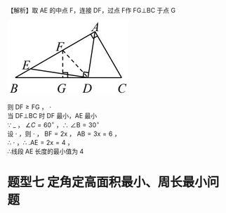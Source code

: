 【解析】取 AE 的中点 F，连接 DF，过点 F作 FG⊥BC 于点 G

![](<../../qs_image_DB/专题2-3_八种隐圆类最值问题，圆来如此简单（解析版）/6b575c816ace9a7c1c6bf6d38c5ff262a424750a283cc2fd33d79c2bcb32b65f.jpg>)

则 $\mathrm { D F } \geqslant \mathrm { F G }$ ， $\cdot$   
当 DF⊥BC 时 DF 最小，AE 最小  
∵ $\_$ ， $\angle C = 6 0 ^ { \circ }$ ，∴ $\angle \mathrm { B } = 3 0 ^ { \circ }$   
设 $\cdot$ ，则 $\cdot$ ， $\mathrm { B F } { = } 2 \mathrm { x }$ ， $\mathrm { A B } { = } 3 \mathrm { x } { = } 6$ ，  
∴ $\cdot$ ，∴ $. { \mathrm { A E } } = 2 { \mathrm { x } } = 4$ ，  
∴线段 AE 长度的最小值为 4

# 题型七 定角定高面积最小、周长最小问题
